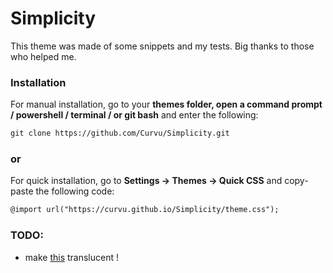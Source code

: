 <h1> Simplicity </h1>
This theme was made of some snippets and my tests.
Big thanks to those who helped me.

### Installation

For manual installation, go to your **themes folder, open a command prompt / powershell / terminal / or git bash** and enter the following:

```markdown
git clone https://github.com/Curvu/Simplicity.git
```

### or

For quick installation, go to **Settings -> Themes -> Quick CSS** and copy-paste the following code:

```markdown
@import url("https://curvu.github.io/Simplicity/theme.css");
```
### TODO:
* make [this](https://prnt.sc/vrqmc4) translucent !
